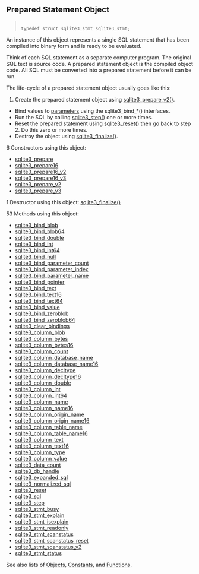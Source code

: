 ## Prepared Statement Object




> ```
> 
> typedef struct sqlite3_stmt sqlite3_stmt;
> 
> ```



An instance of this object represents a single SQL statement that
has been compiled into binary form and is ready to be evaluated.


Think of each SQL statement as a separate computer program. The
original SQL text is source code. A prepared statement object
is the compiled object code. All SQL must be converted into a
prepared statement before it can be run.


The life\-cycle of a prepared statement object usually goes like this:


1. Create the prepared statement object using [sqlite3\_prepare\_v2()](../c3ref/prepare.html).
- Bind values to [parameters](../lang_expr.html#varparam) using the sqlite3\_bind\_\*()
interfaces.
- Run the SQL by calling [sqlite3\_step()](../c3ref/step.html) one or more times.
- Reset the prepared statement using [sqlite3\_reset()](../c3ref/reset.html) then go back
to step 2\. Do this zero or more times.
- Destroy the object using [sqlite3\_finalize()](../c3ref/finalize.html).




6 Constructors using this object:

* [sqlite3\_prepare](../c3ref/prepare.html)
* [sqlite3\_prepare16](../c3ref/prepare.html)
* [sqlite3\_prepare16\_v2](../c3ref/prepare.html)
* [sqlite3\_prepare16\_v3](../c3ref/prepare.html)
* [sqlite3\_prepare\_v2](../c3ref/prepare.html)
* [sqlite3\_prepare\_v3](../c3ref/prepare.html)






1 Destructor using this object: [sqlite3\_finalize()](../c3ref/finalize.html)


53 Methods using this object:

* [sqlite3\_bind\_blob](../c3ref/bind_blob.html)
* [sqlite3\_bind\_blob64](../c3ref/bind_blob.html)
* [sqlite3\_bind\_double](../c3ref/bind_blob.html)
* [sqlite3\_bind\_int](../c3ref/bind_blob.html)
* [sqlite3\_bind\_int64](../c3ref/bind_blob.html)
* [sqlite3\_bind\_null](../c3ref/bind_blob.html)
* [sqlite3\_bind\_parameter\_count](../c3ref/bind_parameter_count.html)
* [sqlite3\_bind\_parameter\_index](../c3ref/bind_parameter_index.html)
* [sqlite3\_bind\_parameter\_name](../c3ref/bind_parameter_name.html)
* [sqlite3\_bind\_pointer](../c3ref/bind_blob.html)
* [sqlite3\_bind\_text](../c3ref/bind_blob.html)
* [sqlite3\_bind\_text16](../c3ref/bind_blob.html)
* [sqlite3\_bind\_text64](../c3ref/bind_blob.html)
* [sqlite3\_bind\_value](../c3ref/bind_blob.html)
* [sqlite3\_bind\_zeroblob](../c3ref/bind_blob.html)
* [sqlite3\_bind\_zeroblob64](../c3ref/bind_blob.html)
* [sqlite3\_clear\_bindings](../c3ref/clear_bindings.html)
* [sqlite3\_column\_blob](../c3ref/column_blob.html)
* [sqlite3\_column\_bytes](../c3ref/column_blob.html)
* [sqlite3\_column\_bytes16](../c3ref/column_blob.html)
* [sqlite3\_column\_count](../c3ref/column_count.html)
* [sqlite3\_column\_database\_name](../c3ref/column_database_name.html)
* [sqlite3\_column\_database\_name16](../c3ref/column_database_name.html)
* [sqlite3\_column\_decltype](../c3ref/column_decltype.html)
* [sqlite3\_column\_decltype16](../c3ref/column_decltype.html)
* [sqlite3\_column\_double](../c3ref/column_blob.html)
* [sqlite3\_column\_int](../c3ref/column_blob.html)
* [sqlite3\_column\_int64](../c3ref/column_blob.html)
* [sqlite3\_column\_name](../c3ref/column_name.html)
* [sqlite3\_column\_name16](../c3ref/column_name.html)
* [sqlite3\_column\_origin\_name](../c3ref/column_database_name.html)
* [sqlite3\_column\_origin\_name16](../c3ref/column_database_name.html)
* [sqlite3\_column\_table\_name](../c3ref/column_database_name.html)
* [sqlite3\_column\_table\_name16](../c3ref/column_database_name.html)
* [sqlite3\_column\_text](../c3ref/column_blob.html)
* [sqlite3\_column\_text16](../c3ref/column_blob.html)
* [sqlite3\_column\_type](../c3ref/column_blob.html)
* [sqlite3\_column\_value](../c3ref/column_blob.html)
* [sqlite3\_data\_count](../c3ref/data_count.html)
* [sqlite3\_db\_handle](../c3ref/db_handle.html)
* [sqlite3\_expanded\_sql](../c3ref/expanded_sql.html)
* [sqlite3\_normalized\_sql](../c3ref/expanded_sql.html)
* [sqlite3\_reset](../c3ref/reset.html)
* [sqlite3\_sql](../c3ref/expanded_sql.html)
* [sqlite3\_step](../c3ref/step.html)
* [sqlite3\_stmt\_busy](../c3ref/stmt_busy.html)
* [sqlite3\_stmt\_explain](../c3ref/stmt_explain.html)
* [sqlite3\_stmt\_isexplain](../c3ref/stmt_isexplain.html)
* [sqlite3\_stmt\_readonly](../c3ref/stmt_readonly.html)
* [sqlite3\_stmt\_scanstatus](../c3ref/stmt_scanstatus.html)
* [sqlite3\_stmt\_scanstatus\_reset](../c3ref/stmt_scanstatus_reset.html)
* [sqlite3\_stmt\_scanstatus\_v2](../c3ref/stmt_scanstatus.html)
* [sqlite3\_stmt\_status](../c3ref/stmt_status.html)






See also lists of
 [Objects](../c3ref/objlist.html),
 [Constants](../c3ref/constlist.html), and
 [Functions](../c3ref/funclist.html).



